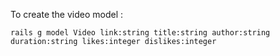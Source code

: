 

To create the video model :

```shell
rails g model Video link:string title:string author:string duration:string likes:integer dislikes:integer
```
